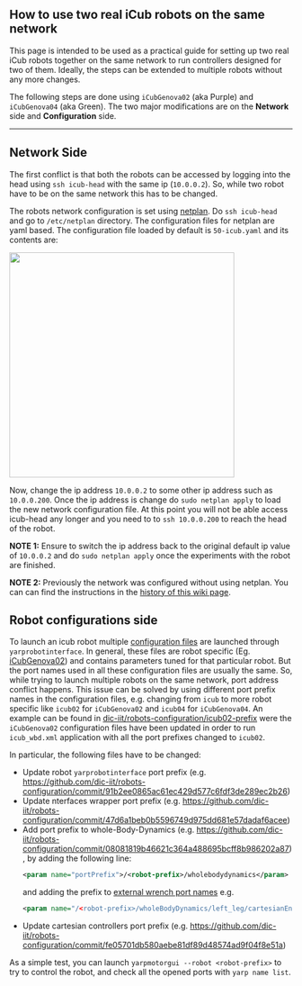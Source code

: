 ## How to use two real iCub robots on the same network

This page is intended to be used as a practical guide for setting up two real iCub robots together on the same network to run controllers designed for two of them. Ideally, the steps can be extended to multiple robots without any more changes.

The following steps are done using `iCubGenova02` (aka Purple) and `iCubGenova04` (aka Green). The two major modifications are on the **Network** side and **Configuration** side.

---

## Network Side
The first conflict is that both the robots can be accessed by logging into the head using `ssh icub-head` with the same ip (`10.0.0.2`). So, while two robot have to be on the same network this has to be changed.

The robots network configuration is set using [netplan](https://netplan.io/examples). Do `ssh icub-head` and go to `/etc/netplan` directory. The configuration files for netplan are yaml based. The configuration file loaded by default is `50-icub.yaml` and its contents are:

<img src ="../img/icub_head_netplan_interfaces_file.png" width=400>

Now, change the ip address `10.0.0.2` to some other ip address such as `10.0.0.200`. Once the ip address is change do `sudo netplan apply` to load the new network configuration file. At this point you will not be able access icub-head any longer and you need to to `ssh 10.0.0.200` to reach the head of the robot.

**NOTE 1:** Ensure to switch the ip address back to the original default ip value of `10.0.0.2` and do `sudo netplan apply` once the experiments with the robot are finished.

**NOTE 2:** Previously the network was configured without using netplan. You can can find the instructions in the [history of this wiki page](https://github.com/dic-iit/lab-organisation/wiki/How-to-use-two-real-iCub-robots-on-the-same-network/dfcdedcdb8bf7ae414d1e479ba4238306985fd3a).

## Robot configurations side
To launch an icub robot multiple [configuration files](https://github.com/robotology/robots-configuration) are launched through `yarprobotinterface`. In general, these files are robot specific (Eg. [iCubGenova02](https://github.com/robotology/robots-configuration/tree/master/iCubGenova02)) and contains parameters tuned for
that particular robot. But the port names used in all these configuration files are usually the same. So, while trying to launch multiple robots on the same network, port address conflict happens. This issue can be solved by using different port prefix names in the configuration files, e.g. changing from `icub` to more robot specific like `icub02` for `iCubGenova02` and `icub04` for `iCubGenova04`. An example can be found in [dic-iit/robots-configuration/icub02-prefix](https://github.com/dic-iit/robots-configuration/tree/icub02-prefix) were the `iCubGenova02` configuration files have been updated in order to run `icub_wbd.xml` application with all the port prefixes changed to `icub02`.

In particular, the following files have to be changed:

- Update robot `yarprobotinterface` port prefix (e.g. https://github.com/dic-iit/robots-configuration/commit/91b2ee0865ac61ec429d577c6fdf3de289ec2b26)
- Update nterfaces wrapper port prefix (e.g. https://github.com/dic-iit/robots-configuration/commit/47d6a1beb0b5596749d975dd681e57dadaf6acee)
- Add port prefix to whole-Body-Dynamics (e.g. https://github.com/dic-iit/robots-configuration/commit/08081819b46621c364a488695bcff8b986202a87), by adding the following line:
  ```xml
  <param name="portPrefix">/<robot-prefix>/wholebodydynamics</param>
  ```
  and adding the prefix to [external wrench port names](https://github.com/robotology/robots-configuration/blob/404230b69663aadf4be7c526b0f93324826ba729/iCubGenova02/estimators/wholebodydynamics.xml#L38)
  e.g.
  ```xml
  <param name="/<robot-prefix>/wholeBodyDynamics/left_leg/cartesianEndEffectorWrench:o">(l_foot,l_sole,root_link)</param>
  ```
- Update cartesian controllers port prefix (e.g. https://github.com/dic-iit/robots-configuration/commit/fe05701db580aebe81df89d48574ad9f04f8e51a)


As a simple test, you can launch `yarpmotorgui --robot <robot-prefix>` to try to control the robot, and check all the opened ports with `yarp name list`.
